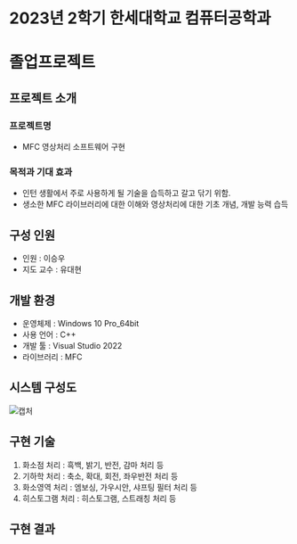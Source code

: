 # 2023년 2학기 한세대학교 컴퓨터공학과
# 졸업프로젝트

## 프로젝트 소개 
### 프로젝트명
  * MFC 영상처리 소프트웨어 구현
### 목적과 기대 효과
  * 인턴 생활에서 주로 사용하게 될 기술을 습득하고 갈고 닦기 위함.
  * 생소한 MFC 라이브러리에 대한 이해와 영상처리에 대한 기초 개념, 개발 능력 습득

## 구성 인원
  * 인원 : 이승우
  * 지도 교수 : 유대현

## 개발 환경
 * 운영체제 : Windows 10 Pro_64bit 
 * 사용 언어 : C++ 
 * 개발 툴 : Visual Studio 2022
 * 라이브러리 : MFC

## 시스템 구성도
![캡처](https://github.com/esw0606/Graduation_Project/assets/73806829/fdec53d8-42bd-41e9-ad52-507282441e1b)

## 구현 기술 
  1. 화소점 처리 : 흑백, 밝기, 반전, 감마 처리 등
  2. 기하학 처리 : 축소, 확대, 회전, 좌우반전 처리 등
  3. 화소영역 처리 : 엠보싱, 가우시안, 샤프팅 필터 처리 등
  4. 히스토그램 처리 : 히스토그램, 스트래칭 처리 등

## 구현 결과
